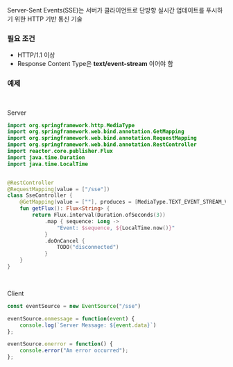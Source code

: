 Server-Sent Events(SSE)는 서버가 클라이언트로 단방향 실시간 업데이트를 푸시하기 위한 HTTP 기반 통신 기술

### 필요 조건
- HTTP/1.1 이상
- Response Content Type은 **text/event-stream** 이어야 함

### 예제

<br>

Server
~~~kt
import org.springframework.http.MediaType
import org.springframework.web.bind.annotation.GetMapping
import org.springframework.web.bind.annotation.RequestMapping
import org.springframework.web.bind.annotation.RestController
import reactor.core.publisher.Flux
import java.time.Duration
import java.time.LocalTime


@RestController
@RequestMapping(value = ["/sse"])
class SseController {
    @GetMapping(value = [""], produces = [MediaType.TEXT_EVENT_STREAM_VALUE])
    fun getFlux(): Flux<String> {
        return Flux.interval(Duration.ofSeconds(3))
            .map { sequence: Long ->
                "Event: $sequence, ${LocalTime.now()}"
            }
            .doOnCancel {
                TODO("disconnected")
            }
    }
}
~~~

<br>

Client
~~~js
const eventSource = new EventSource("/sse")

eventSource.onmessage = function(event) {
    console.log(`Server Message: ${event.data}`)
};

eventSource.onerror = function() {
    console.error("An error occurred");
};
~~~